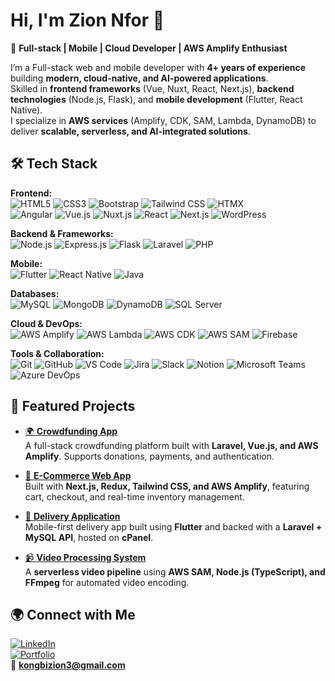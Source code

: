 # Hi, I'm Zion Nfor 👋

🚀 **Full-stack | Mobile | Cloud Developer | AWS Amplify Enthusiast**

I’m a Full-stack web and mobile developer with **4+ years of experience** building **modern, cloud-native, and AI-powered applications**.  
Skilled in **frontend frameworks** (Vue, Nuxt, React, Next.js), **backend technologies** (Node.js, Flask), and **mobile development** (Flutter, React Native).  
I specialize in **AWS services** (Amplify, CDK, SAM, Lambda, DynamoDB) to deliver **scalable, serverless, and AI-integrated solutions**.

## 🛠️ Tech Stack

**Frontend:**  
![HTML5](https://img.shields.io/badge/HTML5-E34F26?style=for-the-badge&logo=html5&logoColor=white) 
![CSS3](https://img.shields.io/badge/CSS3-1572B6?style=for-the-badge&logo=css3&logoColor=white) 
![Bootstrap](https://img.shields.io/badge/Bootstrap-563D7C?style=for-the-badge&logo=bootstrap&logoColor=white) 
![Tailwind CSS](https://img.shields.io/badge/Tailwind_CSS-38B2AC?style=for-the-badge&logo=tailwind-css&logoColor=white) 
![HTMX](https://img.shields.io/badge/HTMX-3366FF?style=for-the-badge&logo=htmx&logoColor=white)  
![Angular](https://img.shields.io/badge/Angular-DD0031?style=for-the-badge&logo=angular&logoColor=white)
![Vue.js](https://img.shields.io/badge/Vue.js-35495E?style=for-the-badge&logo=vue.js&logoColor=4FC08D) 
![Nuxt.js](https://img.shields.io/badge/Nuxt.js-00C58E?style=for-the-badge&logo=nuxt.js&logoColor=white) 
![React](https://img.shields.io/badge/React-20232A?style=for-the-badge&logo=react&logoColor=61DAFB) 
![Next.js](https://img.shields.io/badge/Next.js-000000?style=for-the-badge&logo=nextdotjs&logoColor=white) 
![WordPress](https://img.shields.io/badge/WordPress-21759B?style=for-the-badge&logo=wordpress&logoColor=white)


**Backend & Frameworks:**  
![Node.js](https://img.shields.io/badge/Node.js-43853D?style=for-the-badge&logo=node.js&logoColor=white) 
![Express.js](https://img.shields.io/badge/Express.js-404D59?style=for-the-badge) 
![Flask](https://img.shields.io/badge/Flask-000000?style=for-the-badge&logo=flask&logoColor=white) 
![Laravel](https://img.shields.io/badge/Laravel-FF2D20?style=for-the-badge&logo=laravel&logoColor=white) 
![PHP](https://img.shields.io/badge/PHP-777BB4?style=for-the-badge&logo=php&logoColor=white)  

**Mobile:**  
![Flutter](https://img.shields.io/badge/Flutter-02569B?style=for-the-badge&logo=flutter&logoColor=white) 
![React Native](https://img.shields.io/badge/React_Native-20232A?style=for-the-badge&logo=react&logoColor=61DAFB) 
![Java](https://img.shields.io/badge/Java-ED8B00?style=for-the-badge&logo=openjdk&logoColor=white)  

**Databases:**  
![MySQL](https://img.shields.io/badge/MySQL-005C84?style=for-the-badge&logo=mysql&logoColor=white) 
![MongoDB](https://img.shields.io/badge/MongoDB-4EA94B?style=for-the-badge&logo=mongodb&logoColor=white) 
![DynamoDB](https://img.shields.io/badge/DynamoDB-4053D6?style=for-the-badge&logo=amazondynamodb&logoColor=white) 
![SQL Server](https://img.shields.io/badge/SQL_Server-CC2927?style=for-the-badge&logo=microsoftsqlserver&logoColor=white)

**Cloud & DevOps:**  
![AWS Amplify](https://img.shields.io/badge/AWS_Amplify-FF9900?style=for-the-badge&logo=awsamplify&logoColor=white) 
![AWS Lambda](https://img.shields.io/badge/AWS_Lambda-FF9900?style=for-the-badge&logo=awslambda&logoColor=white) 
![AWS CDK](https://img.shields.io/badge/AWS_CDK-232F3E?style=for-the-badge&logo=amazonaws&logoColor=white) 
![AWS SAM](https://img.shields.io/badge/AWS_SAM-232F3E?style=for-the-badge&logo=amazonaws&logoColor=white) 
![Firebase](https://img.shields.io/badge/Firebase-039BE5?style=for-the-badge&logo=firebase)

**Tools & Collaboration:**  
![Git](https://img.shields.io/badge/Git-F05032?style=for-the-badge&logo=git&logoColor=white) 
![GitHub](https://img.shields.io/badge/GitHub-181717?style=for-the-badge&logo=github&logoColor=white) 
![VS Code](https://img.shields.io/badge/VS%20Code-0078D4?style=for-the-badge&logo=visual-studio-code&logoColor=white) 
![Jira](https://img.shields.io/badge/Jira-0052CC?style=for-the-badge&logo=jira&logoColor=white) 
![Slack](https://img.shields.io/badge/Slack-4A154B?style=for-the-badge&logo=slack&logoColor=white) 
![Notion](https://img.shields.io/badge/Notion-000000?style=for-the-badge&logo=notion&logoColor=white)
![Microsoft Teams](https://img.shields.io/badge/Microsoft_Teams-6264A7?style=for-the-badge&logo=microsoft-teams&logoColor=white)
![Azure DevOps](https://img.shields.io/badge/Azure_DevOps-0078D7?style=for-the-badge&logo=azuredevops&logoColor=white)

## 📌 Featured Projects

- [🌍 **Crowdfunding App**](#)  
  A full-stack crowdfunding platform built with **Laravel, Vue.js, and AWS Amplify**. Supports donations, payments, and authentication.  

- [🛒 **E-Commerce Web App**](#)  
  Built with **Next.js, Redux, Tailwind CSS, and AWS Amplify**, featuring cart, checkout, and real-time inventory management.  

- [📱 **Delivery Application**](#)  
  Mobile-first delivery app built using **Flutter** and backed with a **Laravel + MySQL API**, hosted on **cPanel**.  

- [📹 **Video Processing System**](#)  
  A **serverless video pipeline** using **AWS SAM, Node.js (TypeScript), and FFmpeg** for automated video encoding.  

## 🌍 Connect with Me

[![LinkedIn](https://img.shields.io/badge/LinkedIn-0077B5?style=for-the-badge&logo=linkedin&logoColor=white)](https://linkedin.com/in/your-link)  
[![Portfolio](https://img.shields.io/badge/Portfolio-000000?style=for-the-badge&logo=vercel&logoColor=white)](https://your-portfolio-link.com)  
📧 **kongbizion3@gmail.com**
